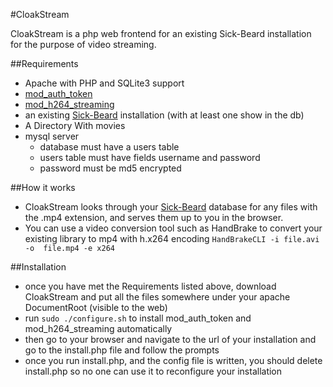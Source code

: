 #CloakStream

CloakStream is a php web frontend for an existing Sick-Beard installation for the purpose of video streaming.

##Requirements
* Apache with PHP and SQLite3 support
* [mod_auth_token](http://code.google.com/p/mod-auth-token/)
* [mod_h264_streaming](http://h264.code-shop.com/trac/wiki/Mod-H264-Streaming-Apache-Version2)
* an existing [Sick-Beard](https://github.com/midgetspy/Sick-Beard) installation (with at least one show in the db)
* A Directory With movies
* mysql server 
    - database must have a users table
    - users table must have fields username and password
    - password must be md5 encrypted

##How it works
* CloakStream looks through your [Sick-Beard](https://github.com/midgetspy/Sick-Beard) database for any files with the .mp4 extension, and serves them up to you in the browser.
* You can use a video conversion tool such as HandBrake to convert your existing library to mp4 with h.x264 encoding `HandBrakeCLI -i file.avi -o 
file.mp4 -e x264`

##Installation
* once you have met the Requirements listed above, download CloakStream and put all the files somewhere under your apache DocumentRoot (visible to the web)
* run `sudo ./configure.sh` to install mod_auth_token and mod_h264_streaming automatically
* then go to your browser and navigate to the url of your installation and go to the install.php file and follow the prompts
* once you run install.php, and the config file is written, you should delete install.php so no one can use it to reconfigure your installation

